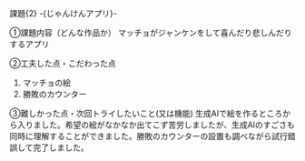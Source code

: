 課題{2} -{じゃんけんアプリ}-

①課題内容（どんな作品か）
マッチョがジャンケンをして喜んだり悲しんだりするアプリ

②工夫した点・こだわった点
1. マッチョの絵
2. 勝敗のカウンター

③難しかった点・次回トライしたいこと(又は機能)
生成AIで絵を作るところから入りました。希望の絵がなかなか出てこず苦労しましたが、生成AIのすごさも同時に理解することができました。勝敗のカウンターの設置も調べながら試行錯誤して完了しました。